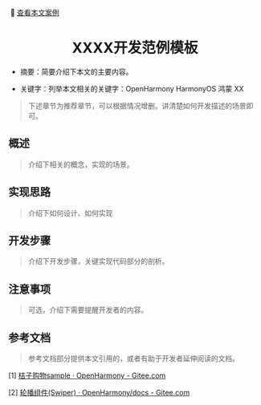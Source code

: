 &nbsp;:book: [查看本文案例](https://gitee.com/openharmony/applications_app_samples/tree/master/code/Solutions/Shopping/OrangeShopping)

<p align="center">
  <h1 align="center">XXXX开发范例模板</h1>
</p>

- 摘要：简要介绍下本文的主要内容。

- 关键字：列举本文相关的关键字：OpenHarmony HarmonyOS 鸿蒙 XX

> 下述章节为推荐章节，可以根据情况增删。讲清楚如何开发描述的场景即可。

## 概述

> 介绍下相关的概念，实现的场景。

## 实现思路

> 介绍下如何设计、如何实现

## 开发步骤

> 介绍下开发步骤，关键实现代码部分的剖析。

## 注意事项

> 可选，介绍下需要提醒开发者的内容。

## 参考文档

> 参考文档部分提供本文引用的，或者有助于开发者延伸阅读的文档。

[1] [桔子购物sample · OpenHarmony - Gitee.com](https://gitee.com/openharmony/applications_app_samples/tree/master/code/Solutions/Shopping/OrangeShopping)

[2] [轮播组件(Swiper) · OpenHarmony/docs - Gitee.com](https://gitee.com/openharmony/docs/blob/master/zh-cn/application-dev/ui/arkts-layout-development-create-looping.md)